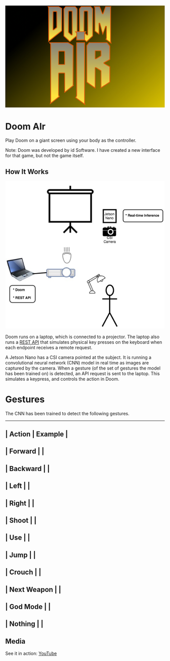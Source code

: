 ![Doom AIr](https://raw.githubusercontent.com/nickbild/doom_air/master/img/logo.jpg)

# Doom AIr

Play Doom on a giant screen using your body as the controller.

Note: Doom was developed by id Software. I have created a new interface for that game, but not the game itself.

## How It Works

![Project Diagram](https://raw.githubusercontent.com/nickbild/doom_air/master/img/doom_air.jpg)

Doom runs on a laptop, which is connected to a projector.  The laptop also runs a [REST API](https://github.com/nickbild/doom_air/blob/master/api.py) that simulates physical key presses on the keyboard when each endpoint receives a remote request.

A Jetson Nano has a CSI camera pointed at the subject.  It is running a convolutional neural network (CNN) model in real time as images are captured by the camera.  When a gesture (of the set of gestures the model has been trained on) is detected, an API request is sent to the laptop.  This simulates a keypress, and controls the action in Doom.

# Gestures

The CNN has been trained to detect the following gestures.

---------
| Action | Example |
---------
| Forward |  |
--------
| Backward |  |
--------
| Left |  |
--------
| Right |  |
--------
| Shoot |  |
--------
| Use |  |
--------
| Jump |  |
--------
| Crouch |  |
--------
| Next Weapon |  |
--------
| God Mode |  |
--------
| Nothing |  |
--------

## Media

See it in action:
[YouTube](https://www.youtube.com/watch?v=b2sixeEpBuU)
